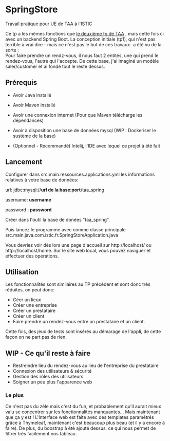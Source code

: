 # SpringStore

Travail pratique pour UE de TAA à l'ISTIC

Ce tp a les mêmes fonctions que <a href="https://github.com/bibi14010/tp2jpa">le deuxième tp de TAA</a> , mais cette fois ci avec un backend Spring Boot.
La conception initiale (tp1), qui n'est pas terrible à vrai dire - mais ce n'est pas le but de ces travaux- a été vu de la sorte :
<br> Pour faire prendre un rendz-vous, il nous faut 2 entités, une qui prend le rendez-vous, l'autre qui l'accepte. De  cette base,
j'ai imaginé un modèle saler/customer et ai fondé tout le reste dessus.

## Prérequis
- Avoir Java installé
- Avoir Maven installé
- Avoir une connexion internet (Pour que Maven télécharge les dépendances)
- Avoir à disposition une base de données mysql (WIP : Dockeriser le sustème de la base)

- (Optionnel - Recommandé) Intelij, l'IDE avec lequel ce projet à été fait

## Lancement
Configurer dans src.main.ressources.applications.yml les informations relatives à votre base de données:

url: jdbc:mysql://**url de la base**:**port**/taa_spring

username: **username**

password : **password**

Créer dans l'outil la base de donées "taa_spring".

Puis lancez le programme avec comme classe principale src.main.java.com.istic.fr.SpringStoreApplication.java

Vous devriez voir dès lors une page d'accueil sur http://localhost/ ou http://localhost/home. Sur le site web local, vous pouvez naviguer et effectuer des opérations.

## Utilisation

Les fonctionnalités sont similaires au TP précédent et sont donc très réduites. on peut donc:

- Céer un lieux
- Créer une entreprise
- Créer un prestataire
- Créer un client
- Faire prendre un rendez-vous entre un prestataire et un client.

Cette fois, des jeux de tests sont insérés au démarage de l'appli, de cette façon on ne part pas de rien.

## WIP - Ce qu'il reste à faire

- Restreindre lieu du rendez-vous au lieu de l'entreprise du prestataire
- Connexion des utilisateurs & sécurité
- Gestion des rôles des utilisateurs
- Soigner un peu plus l'apparence web

### Le plus

Ce n'est pas du zèle mais c'est du fun, et probablement qu'il aurait mieux valu se concentrer sur les fonctionnalités manquantes... Mais maintenant que ça y est !
L'Interface web est faite avec des templates paramétrés grâce à Thymeleaf, maintenant c'est beaucoup plus beau (et il y a encore à faire).
De plus, du boostrap à été ajouté dessus, ce qui nous permet de filtrer très facilement nos tableau.
